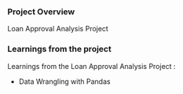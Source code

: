 ### Project Overview

 Loan Approval Analysis Project 


### Learnings from the project

 Learnings from the Loan Approval Analysis Project :

- Data Wrangling with Pandas


